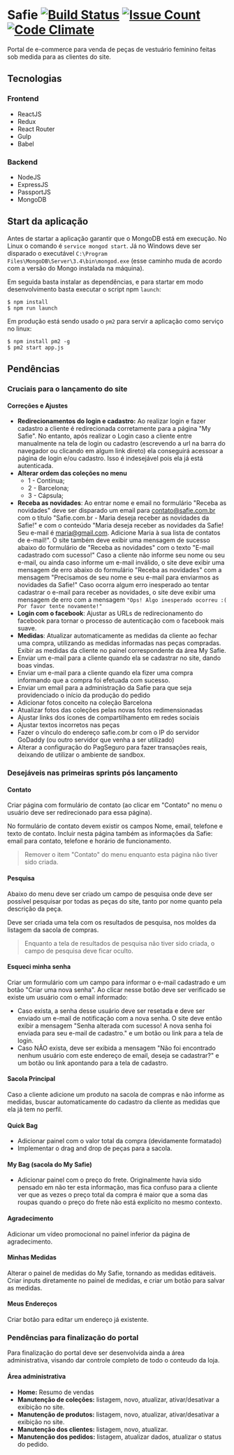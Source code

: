 # Safie  [![Build Status](https://travis-ci.org/ericcastoldi/safie.svg?branch=master)](https://travis-ci.org/ericcastoldi/safie) [![Issue Count](https://codeclimate.com/github/ericcastoldi/safie/badges/issue_count.svg)](https://codeclimate.com/github/ericcastoldi/safie) [![Code Climate](https://codeclimate.com/github/ericcastoldi/safie/badges/gpa.svg)](https://codeclimate.com/github/ericcastoldi/safie)

Portal de e-commerce para venda de peças de vestuário feminino feitas sob medida para as clientes do site.

## Tecnologias

### Frontend

- ReactJS
- Redux
- React Router
- Gulp
- Babel

### Backend

- NodeJS
- ExpressJS
- PassportJS
- MongoDB

## Start da aplicação

Antes de startar a aplicação garantir que o MongoDB está em execução. No Linux o comando é `service mongod start`. Já no Windows deve ser disparado o executável `C:\Program Files\MongoDB\Server\3.4\bin\mongod.exe` (esse caminho muda de acordo com a versão do Mongo instalada na máquina).

Em seguida basta instalar as dependências, e para startar em modo desenvolvimento basta executar o script npm `launch`:

```
$ npm install
$ npm run launch
```

Em produção está sendo usado o `pm2` para servir a aplicação como serviço no linux:

```
$ npm install pm2 -g
$ pm2 start app.js
```

## Pendências

### Cruciais para o lançamento do site

#### Correções e Ajustes

- **Redirecionamentos do login e cadastro:** Ao realizar login e fazer cadastro a cliente é redirecionada corretamente para a página "My Safie". No entanto, após realizar o Login caso a cliente entre manualmente na tela de login ou cadastro (escrevendo a url na barra do navegador ou clicando em algum link direto) ela conseguirá acessoar a página de login e/ou cadastro. Isso é indesejável pois ela já está autenticada.
- **Alterar ordem das coleções no menu**
  - 1 - Contínua; 
  - 2 - Barcelona; 
  - 3 - Cápsula;
- **Receba as novidades**: Ao entrar nome e email no formulário "Receba as novidades" deve ser disparado um email para contato@safie.com.br com o título "Safie.com.br - Maria deseja receber as novidades da Safie!" e com o conteúdo "Maria deseja receber as novidades da Safie! Seu e-mail é maria@gmail.com. Adicione Maria à sua lista de contatos de e-mail!". O site também deve exibir uma mensagem de sucesso abaixo do formulário de "Receba as novidades" com o texto "E-mail cadastrado com sucesso!" Caso a cliente não informe seu nome ou seu e-mail, ou ainda caso informe um e-mail inválido, o site deve exibir uma mensagem de erro abaixo do formulário "Receba as novidades" com a mensagem "Precisamos de seu nome e seu e-mail para enviarmos as novidades da Safie!" Caso ocorra algum erro inesperado ao tentar cadastrar o e-mail para receber as novidades, o site deve exibir uma mensagem de erro com a mensagem `"Ops! Algo inesperado ocorreu :( Por favor tente novamente!"`
- **Login com o facebook**: Ajustar as URLs de redirecionamento do facebook para tornar o processo de autenticação com o facebook mais suave.
- **Medidas**: Atualizar automaticamente as medidas da cliente ao fechar uma compra, utilizando as medidas informadas nas peças compradas. Exibir as medidas da cliente no painel correspondente da área My Safie.
- Enviar um e-mail para a cliente quando ela se cadastrar no site, dando boas vindas.
- Enviar um e-mail para a cliente quando ela fizer uma compra informando que a compra foi efetuada com sucesso.
- Enviar um email para a administração da Safie para que seja providenciado o início da produção do pedido
- Adicionar fotos conceito na coleção Barcelona
- Atualizar fotos das coleções pelas novas fotos redimensionadas 
- Ajustar links dos ícones de compartilhamento em redes sociais
- Ajustar textos incorretos nas peças
- Fazer o vínculo do endereço safie.com.br com o IP do servidor GoDaddy (ou outro servidor que venha a ser utilizado)
- Alterar a configuração do PagSeguro para fazer transações reais, deixando de utilizar o ambiente de sandbox.

### Desejáveis nas primeiras sprints pós lançamento

#### Contato

Criar página com formulário de contato (ao clicar em "Contato" no menu o usuário deve ser redirecionado para essa página).

No formulário de contato devem existir os campos Nome, email, telefone e texto de contato. Incluir nesta página também as informações da Safie: email para contato, telefone e horário de funcionamento.    

> Remover o item "Contato" do menu enquanto esta página não tiver sido criada.

#### Pesquisa

Abaixo do menu deve ser criado um campo de pesquisa onde deve ser possível pesquisar por todas as peças do site, tanto por nome quanto pela descrição da peça.

Deve ser criada uma tela com os resultados de pesquisa, nos moldes da listagem da sacola de compras.

> Enquanto a tela de resultados de pesquisa não tiver sido criada, o campo de pesquisa deve ficar oculto.

#### Esqueci minha senha

Criar um formulário com um campo para informar o e-mail cadastrado e um botão "Criar uma nova senha". Ao clicar nesse botão deve ser verificado se existe um usuário com o email informado:

- Caso exista, a senha desse usuário deve ser resetada e deve ser enviado um e-mail de notificação com a nova senha. O site deve então exibir a mensagem "Senha alterada com sucesso! A nova senha foi enviada para seu e-mail de cadastro." e um botão ou link para a tela de login.
- Caso NÃO exista, deve ser exibida a mensagem "Não foi encontrado nenhum usuário com este endereço de email, deseja se cadastrar?" e um botão ou link apontando para a tela de cadastro.

#### Sacola Principal

Caso a cliente adicione um produto na sacola de compras e não informe as medidas, buscar automaticamente do cadastro da cliente as medidas que ela já tem no perfil.

#### Quick Bag

- Adicionar painel com o valor total da compra (devidamente formatado)
- Implementar o drag and drop de peças para a sacola.

#### My Bag (sacola do My Safie)

- Adicionar painel com o preço do frete. Originalmente havia sido pensado em não ter esta informação, mas fica confuso para a cliente ver que as vezes  o preço total da compra é maior que a soma das roupas quando o preço do frete não está explícito no mesmo contexto.

#### Agradecimento

Adicionar um vídeo promocional no painel inferior da página de agradecimento.

#### Minhas Medidas

Alterar o painel de medidas do My Safie, tornando as medidas editáveis.
Criar inputs diretamente no painel de medidas, e criar um botão para salvar as medidas.

#### Meus Endereços

Criar botão para editar um endereço já existente.


### Pendências para finalização do portal

Para finalização do portal deve ser desenvolvida ainda a área administrativa, visando dar controle completo de todo o conteudo da loja.

#### Área administrativa

- **Home:** Resumo de vendas
- **Manutenção de coleções:** listagem, novo, atualizar, ativar/desativar a exibição no site.
- **Manutenção de produtos:** listagem, novo, atualizar, ativar/desativar a exibição no site.
- **Manutenção dos clientes:** listagem, novo, atualizar.
- **Manutenção dos pedidos:** listagem, atualizar dados, atualizar o status do pedido.
